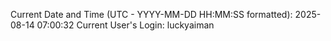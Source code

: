 Current Date and Time (UTC - YYYY-MM-DD HH:MM:SS formatted): 2025-08-14 07:00:32
Current User's Login: luckyaiman
